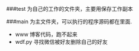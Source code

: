  
###test 为自己的工作的文件夹，主要用保存工作副本


###main 为主文件夹，可以执行的程序源码都在里面.
- www 博客代码，跑不起来
- wdf.py 寻找微信被好友删除自己的好友
